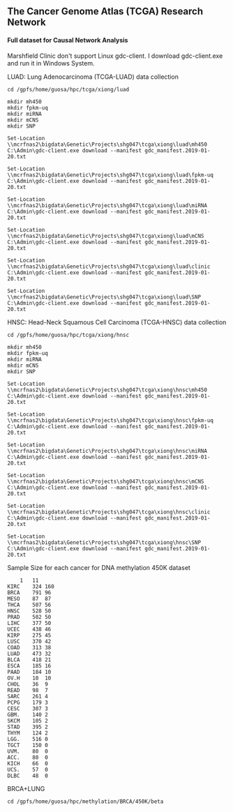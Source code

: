 ## The Cancer Genome Atlas (TCGA) Research Network

#### Full dataset for Causal Network Analysis

Marshfield Clinic don't support Linux gdc-client. I download gdc-client.exe and run it in Windows System. 

LUAD: Lung Adenocarcinoma (TCGA-LUAD) data collection 
```
cd /gpfs/home/guosa/hpc/tcga/xiong/luad

mkdir mh450
mkdir fpkm-uq
mkdir miRNA
mkdir mCNS
mkdir SNP

Set-Location \\mcrfnas2\bigdata\Genetic\Projects\shg047\tcga\xiong\luad\mh450
C:\Admin\gdc-client.exe download --manifest gdc_manifest.2019-01-20.txt

Set-Location \\mcrfnas2\bigdata\Genetic\Projects\shg047\tcga\xiong\luad\fpkm-uq
C:\Admin\gdc-client.exe download --manifest gdc_manifest.2019-01-20.txt

Set-Location \\mcrfnas2\bigdata\Genetic\Projects\shg047\tcga\xiong\luad\miRNA
C:\Admin\gdc-client.exe download --manifest gdc_manifest.2019-01-20.txt

Set-Location \\mcrfnas2\bigdata\Genetic\Projects\shg047\tcga\xiong\luad\mCNS
C:\Admin\gdc-client.exe download --manifest gdc_manifest.2019-01-20.txt

Set-Location \\mcrfnas2\bigdata\Genetic\Projects\shg047\tcga\xiong\luad\clinic
C:\Admin\gdc-client.exe download --manifest gdc_manifest.2019-01-20.txt

Set-Location \\mcrfnas2\bigdata\Genetic\Projects\shg047\tcga\xiong\luad\SNP
C:\Admin\gdc-client.exe download --manifest gdc_manifest.2019-01-20.txt
```


HNSC: Head-Neck Squamous Cell Carcinoma (TCGA-HNSC) data collection 
```
cd /gpfs/home/guosa/hpc/tcga/xiong/hnsc 

mkdir mh450
mkdir fpkm-uq
mkdir miRNA
mkdir mCNS
mkdir SNP

Set-Location \\mcrfnas2\bigdata\Genetic\Projects\shg047\tcga\xiong\hnsc\mh450
C:\Admin\gdc-client.exe download --manifest gdc_manifest.2019-01-20.txt

Set-Location \\mcrfnas2\bigdata\Genetic\Projects\shg047\tcga\xiong\hnsc\fpkm-uq
C:\Admin\gdc-client.exe download --manifest gdc_manifest.2019-01-20.txt

Set-Location \\mcrfnas2\bigdata\Genetic\Projects\shg047\tcga\xiong\hnsc\miRNA
C:\Admin\gdc-client.exe download --manifest gdc_manifest.2019-01-20.txt

Set-Location \\mcrfnas2\bigdata\Genetic\Projects\shg047\tcga\xiong\hnsc\mCNS
C:\Admin\gdc-client.exe download --manifest gdc_manifest.2019-01-20.txt

Set-Location \\mcrfnas2\bigdata\Genetic\Projects\shg047\tcga\xiong\hnsc\clinic
C:\Admin\gdc-client.exe download --manifest gdc_manifest.2019-01-20.txt

Set-Location \\mcrfnas2\bigdata\Genetic\Projects\shg047\tcga\xiong\hnsc\SNP
C:\Admin\gdc-client.exe download --manifest gdc_manifest.2019-01-20.txt
```
Sample Size for each cancer for DNA methylation 450K dataset
```
	1	11
KIRC	324	160
BRCA	791	96
MESO	87	87
THCA	507	56
HNSC	528	50
PRAD	502	50
LIHC	377	50
UCEC	438	46
KIRP	275	45
LUSC	370	42
COAD	313	38
LUAD	473	32
BLCA	418	21
ESCA	185	16
PAAD	184	10
OV.H	10	10
CHOL	36	9
READ	98	7
SARC	261	4
PCPG	179	3
CESC	307	3
GBM.	140	2
SKCM	105	2
STAD	395	2
THYM	124	2
LGG.	516	0
TGCT	150	0
UVM.	80	0
ACC.	80	0
KICH	66	0
UCS.	57	0
DLBC	48	0
```
BRCA+LUNG
```
cd /gpfs/home/guosa/hpc/methylation/BRCA/450K/beta
```

